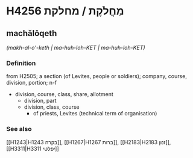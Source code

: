 # H4256 מַחֲלֹקֶת / מחלקת

## machălôqeth

_(makh-al-o'-keth | ma-huh-loh-KET | ma-huh-loh-KET)_

### Definition

from H2505; a section (of Levites, people or soldiers); company, course, division, portion; n-f

- division, course, class, share, allotment
  - division, part
  - division, class, course
    - of priests, Levites (technical term of organisation)

### See also

[[H1243|H1243 בקרה]], [[H1267|H1267 ברות]], [[H2183|H2183 זנון]], [[H3311|H3311 יפלטי]]

